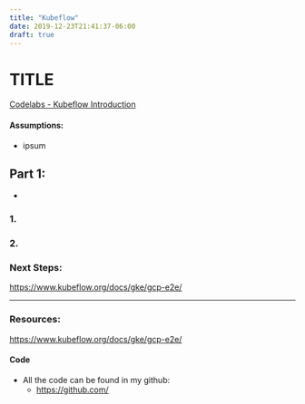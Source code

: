 ```yaml
---
title: "Kubeflow"
date: 2019-12-23T21:41:37-06:00
draft: true
---
```


# TITLE

[Codelabs - Kubeflow Introduction](https://codelabs.developers.google.com/codelabs/kubeflow-introduction/index.html?index=..%2F..index)

#### Assumptions:
- ipsum

## Part 1: 

- 

### 1. 

### 2. 


### Next Steps:

https://www.kubeflow.org/docs/gke/gcp-e2e/

---

### Resources:

https://www.kubeflow.org/docs/gke/gcp-e2e/
#### Code
- All the code can be found in my github: 
    - https://github.com/
